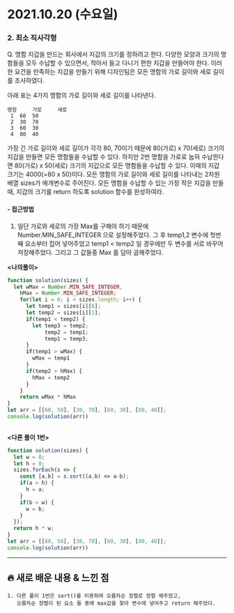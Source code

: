 # 2021.10.20 (수요일)
### **2. 최소 직사각형**

Q. 명함 지갑을 만드는 회사에서 지갑의 크기를 정하려고 한다.
   다양한 모양과 크기의 명함들을 모두 수납할 수 있으면서, 작아서 들고 다니기 편한 지갑을 만들어야 한다. 
   이러한 요건을 만족하는 지갑을 만들기 위해 디자인팀은 모든 명함의 가로 길이와 세로 길이를 조사하였다.

   아래 표는 4가지 명함의 가로 길이와 세로 길이를 나타낸다.

    명함     가로     세로   
     1	60	50
     2	30	70
     3	60	30
     4	80	40

   가장 긴 가로 길이와 세로 길이가 각각 80, 70이기 때문에 80(가로) x 70(세로) 크기의 지갑을 만들면 모든 명함들을 수납할 수 있다. 하지만 2번 명함을 가로로 눕혀 수납한다면 80(가로) x 50(세로) 크기의 지갑으로 모든 명함들을 수납할 수 있다. 이때의 지갑 크기는 4000(=80 x 50)이다.
   모든 명함의 가로 길이와 세로 길이를 나타내는 2차원 배열 sizes가 매개변수로 주어진다.
   모든 명함을 수납할 수 있는 가장 작은 지갑을 만들 때, 지갑의 크기를 return 하도록 solution 함수를 완성하여라.


#### -  접근방법

1. 일단 가로와 세로의 가장 Max를 구해야 하기 때문에 Number.MIN_SAFE_INTEGER 으로 설정해주었다.
   그 후 temp1,2 변수에 첫번째 요소부터 집어 넣어주었고 temp1 < temp2 일 경우에만 두 변수를 서로 바꾸어 저장해주었다.
   그리고 그 값들중 Max 를 담아 곱해주었다.
   

**<나의풀이>**
```javascript
function solution(sizes) {
  let wMax = Number.MIN_SAFE_INTEGER,
    hMax = Number.MIN_SAFE_INTEGER;
    for(let i = 0; i < sizes.length; i++) {
      let temp1 = sizes[i][0]; 
      let temp2 = sizes[i][1]; 
      if(temp1 < temp2) { 
        let temp3 = temp2; 
            temp2 = temp1; 
            temp1 = temp3; 
      } 
      if(temp1 > wMax) { 
        wMax = temp1
      }  
      if(temp2 > hMax) {
        hMax = temp2 
      }
    }
    return wMax * hMax
}
let arr = [[60, 50], [30, 70], [60, 30], [80, 40]];
console.log(solution(arr))
          
```

**<다른 풀이 1번>**
```javascript
function solution(sizes) {
  let w = 0;
  let h = 0;
  sizes.forEach(s => {
    const [a,b] = s.sort((a,b) => a-b);
    if(a > h) {
      h = a;
    }
    if(b > w) {
      w = b;
    }
  });
  return h * w;
}
let arr = [[60, 50], [30, 70], [60, 30], [80, 40]];
console.log(solution(arr))

```


---
##  **🔥 새로 배운 내용 & 느낀 점**
    
    1. 다른 풀이 1번은 sort()를 이용하여 오름차순 정렬로 정렬 해주었고, 
       오름차순 정렬이 된 요소 들 중에 max값을 찾아 변수에 넣어주고 return 해주었다.